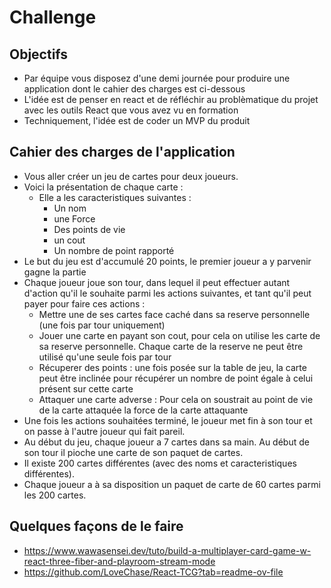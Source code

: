 # Challenge

## Objectifs 

- Par équipe vous disposez d'une demi journée pour produire une application dont le cahier des charges est ci-dessous
- L'idée est de penser en react et de réfléchir au problèmatique du projet avec les outils React que vous avez vu en formation
- Techniquement, l'idée est de coder un MVP du produit

## Cahier des charges de l'application

* Vous aller créer un jeu de cartes pour deux joueurs. 
* Voici la présentation de chaque carte :
  * Elle a les caracteristiques suivantes :
      * Un nom
      * une Force
      * Des points de vie
      * un cout
      * Un nombre de point rapporté
* Le but du jeu est d'accumulé 20 points, le premier joueur a y parvenir gagne la partie
* Chaque joueur joue son tour, dans lequel il peut effectuer autant d'action qu'il le souhaite parmi les actions suivantes, et tant qu'il peut payer pour faire ces actions :
  * Mettre une de ses cartes face caché dans sa reserve personnelle (une fois par tour uniquement)
  * Jouer une carte en payant son cout, pour cela on utilise les carte de sa reserve personnelle. Chaque carte de la reserve ne peut être utilisé qu'une seule fois par tour
  * Récuperer des points : une fois posée sur la table de jeu, la carte peut être inclinée pour récupérer un nombre de point égale à celui présent sur cette carte
  * Attaquer une carte adverse : Pour cela on soustrait au point de vie de la carte attaquée la force de la carte attaquante
* Une fois les actions souhaitées terminé, le joueur met fin à son tour et on passe à l'autre joueur qui fait pareil.
* Au début du jeu, chaque joueur a 7 cartes dans sa main. Au début de son tour il pioche une carte de son paquet de cartes.
* Il existe 200 cartes différentes (avec des noms et caracteristiques différentes).
* Chaque joueur a à sa disposition un paquet de carte de 60 cartes parmi les 200 cartes.

 ## Quelques façons de le faire 

 * https://www.wawasensei.dev/tuto/build-a-multiplayer-card-game-w-react-three-fiber-and-playroom-stream-mode
 * https://github.com/LoveChase/React-TCG?tab=readme-ov-file
